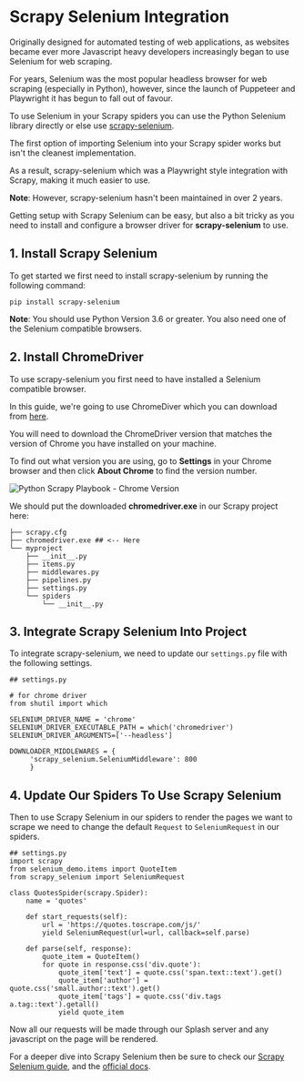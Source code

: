 # Scrapy Selenium Integration

Originally designed for automated testing of web applications, as websites became ever more Javascript heavy developers increasingly began to use Selenium for web scraping.

For years, Selenium was the most popular headless browser for web scraping (especially in Python), however, since the launch of Puppeteer and Playwright it has begun to fall out of favour.

To use Selenium in your Scrapy spiders you can use the Python Selenium library directly or else use [scrapy-selenium](https://github.com/clemfromspace/scrapy-selenium).

The first option of importing Selenium into your Scrapy spider works but isn't the cleanest implementation.

As a result, scrapy-selenium which was a Playwright style integration with Scrapy, making it much easier to use.

**Note**: However, scrapy-selenium hasn't been maintained in over 2 years.

Getting setup with Scrapy Selenium can be easy, but also a bit tricky as you need to install and configure a browser driver for **scrapy-selenium** to use.

## 1. Install Scrapy Selenium
To get started we first need to install scrapy-selenium by running the following command:

```
pip install scrapy-selenium
```

**Note**: You should use Python Version 3.6 or greater. You also need one of the Selenium compatible browsers.

## 2. Install ChromeDriver
To use scrapy-selenium you first need to have installed a Selenium compatible browser.

In this guide, we're going to use ChromeDiver which you can download from [here](https://chromedriver.chromium.org/downloads).

You will need to download the ChromeDriver version that matches the version of Chrome you have installed on your machine.

To find out what version you are using, go to **Settings** in your Chrome browser and then click **About Chrome** to find the version number.

![Python Scrapy Playbook - Chrome Version](https://www.digitalcitizen.life/wp-content/uploads/2019/03/chrome_version-2.png)

We should put the downloaded **chromedriver.exe** in our Scrapy project here:

```
├── scrapy.cfg
├── chromedriver.exe ## <-- Here
└── myproject
    ├── __init__.py
    ├── items.py
    ├── middlewares.py
    ├── pipelines.py
    ├── settings.py
    └── spiders
        └── __init__.py
```

## 3. Integrate Scrapy Selenium Into Project
To integrate scrapy-selenium, we need to update our ```settings.py``` file with the following settings.

```
## settings.py

# for chrome driver 
from shutil import which
  
SELENIUM_DRIVER_NAME = 'chrome'
SELENIUM_DRIVER_EXECUTABLE_PATH = which('chromedriver')
SELENIUM_DRIVER_ARGUMENTS=['--headless']  
  
DOWNLOADER_MIDDLEWARES = {
     'scrapy_selenium.SeleniumMiddleware': 800
     }
```

## 4. Update Our Spiders To Use Scrapy Selenium
Then to use Scrapy Selenium in our spiders to render the pages we want to scrape we need to change the default ```Request``` to ```SeleniumRequest``` in our spiders.

```
## settings.py
import scrapy
from selenium_demo.items import QuoteItem 
from scrapy_selenium import SeleniumRequest

class QuotesSpider(scrapy.Spider):
    name = 'quotes'

    def start_requests(self):
        url = 'https://quotes.toscrape.com/js/'
        yield SeleniumRequest(url=url, callback=self.parse)

    def parse(self, response):
        quote_item = QuoteItem()
        for quote in response.css('div.quote'):
            quote_item['text'] = quote.css('span.text::text').get()
            quote_item['author'] = quote.css('small.author::text').get()
            quote_item['tags'] = quote.css('div.tags a.tag::text').getall()
            yield quote_item
```

Now all our requests will be made through our Splash server and any javascript on the page will be rendered.

For a deeper dive into Scrapy Selenium then be sure to check our [Scrapy Selenium guide](https://scrapeops.io/python-scrapy-playbook/scrapy-selenium/), and the [official docs](https://github.com/clemfromspace/scrapy-selenium).
